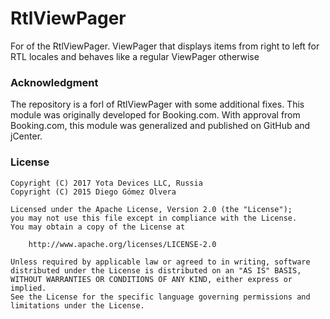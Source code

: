# RtlViewPager
For of the RtlViewPager. ViewPager that displays items from right to left for RTL locales and behaves like a regular ViewPager otherwise

### Acknowledgment
The repository is a forl of RtlViewPager with some additional fixes. This module was originally developed for Booking.com. With approval from Booking.com, this module was generalized and published on GitHub and jCenter.

### License
```Text
Copyright (C) 2017 Yota Devices LLC, Russia
Copyright (C) 2015 Diego Gómez Olvera

Licensed under the Apache License, Version 2.0 (the "License");
you may not use this file except in compliance with the License.
You may obtain a copy of the License at

    http://www.apache.org/licenses/LICENSE-2.0

Unless required by applicable law or agreed to in writing, software
distributed under the License is distributed on an "AS IS" BASIS,
WITHOUT WARRANTIES OR CONDITIONS OF ANY KIND, either express or implied.
See the License for the specific language governing permissions and
limitations under the License.
```
